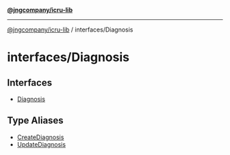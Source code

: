 [**@jngcompany/icru-lib**](../../README.md)

***

[@jngcompany/icru-lib](../../README.md) / interfaces/Diagnosis

# interfaces/Diagnosis

## Interfaces

- [Diagnosis](interfaces/Diagnosis.md)

## Type Aliases

- [CreateDiagnosis](type-aliases/CreateDiagnosis.md)
- [UpdateDiagnosis](type-aliases/UpdateDiagnosis.md)
